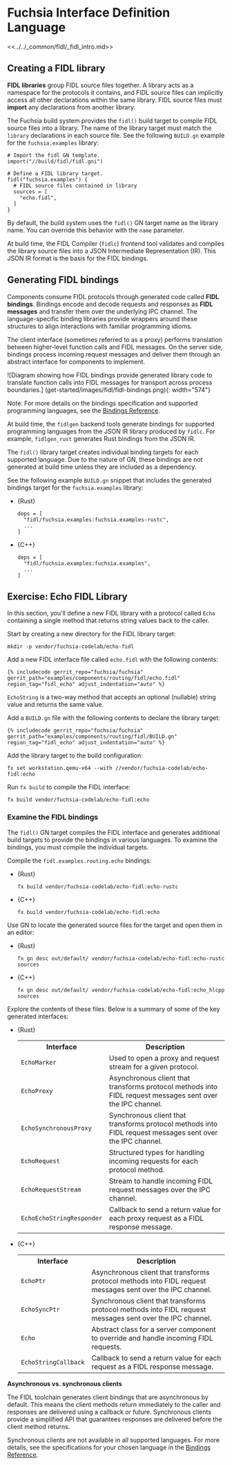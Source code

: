 # Fuchsia Interface Definition Language

<<../../_common/fidl/_fidl_intro.md>>

## Creating a FIDL library

**FIDL libraries** group FIDL source files together. A library acts as a
namespace for the protocols it contains, and FIDL source files can implicitly
access all other declarations within the same library. FIDL source files must
**import** any declarations from another library.

The Fuchsia build system provides the `fidl()` build target to compile FIDL
source files into a library. The name of the library target must match the
`library` declarations in each source file. See the following `BUILD.gn` example
for the `fuchsia.examples` library:

```gn
# Import the fidl GN template.
import("//build/fidl/fidl.gni")

# Define a FIDL library target.
fidl("fuchsia.examples") {
  # FIDL source files contained in library
  sources = [
    "echo.fidl",
  ]
}
```

<aside class="key-point">
By default, the build system uses the <code>fidl()</code> GN target name as the
library name. You can override this behavior with the <code>name</code>
parameter.
</aside>

At build time, the FIDL Compiler (`fidlc`) frontend tool validates and compiles
the library source files into a JSON Intermediate Representation (IR). This JSON
IR format is the basis for the FIDL bindings.

## Generating FIDL bindings

Components consume FIDL protocols through generated code called
**FIDL bindings**. Bindings encode and decode requests and responses as
**FIDL messages** and transfer them over the underlying IPC channel. The
language-specific binding libraries provide wrappers around these structures to
align interactions with familiar programming idioms.

The client interface (sometimes referred to as a proxy) performs translation
between higher-level function calls and FIDL messages. On the server side,
bindings process incoming request messages and deliver them through an abstract
interface for components to implement.

![Diagram showing how FIDL bindings provide generated library code to translate
function calls into FIDL messages for transport across process boundaries.]
(get-started/images/fidl/fidl-bindings.png){: width="574"}


Note: For more details on the bindings specification and supported programming
languages, see the [Bindings Reference](reference/fidl/bindings/overview.md).

At build time, the `fidlgen` backend tools generate bindings for supported
programming languages from the JSON IR library produced by `fidlc`. For example,
`fidlgen_rust` generates Rust bindings from the JSON IR.

The `fidl()` library target creates individual binding targets for each
supported language. Due to the nature of GN, these bindings are not generated
at build time unless they are included as a dependency.

See the following example `BUILD.gn` snippet that includes the generated
bindings target for the `fuchsia.examples` library:

* {Rust}

  ```gn
  deps = [
    "fidl/fuchsia.examples:fuchsia.examples-rustc",
    ...
  ]
  ```

* {C++}

  ```gn
  deps = [
    "fidl/fuchsia.examples:fuchsia.examples",
    ...
  ]
  ```

## Exercise: Echo FIDL Library

In this section, you'll define a new FIDL library with a protocol called
`Echo` containing a single method that returns string values back to the
caller.

Start by creating a new directory for the FIDL library target:

```posix-terminal
mkdir -p vendor/fuchsia-codelab/echo-fidl
```

Add a new FIDL interface file called `echo.fidl` with the following contents:

```fidl
{% includecode gerrit_repo="fuchsia/fuchsia" gerrit_path="examples/components/routing/fidl/echo.fidl" region_tag="fidl_echo" adjust_indentation="auto" %}
```

`EchoString` is a two-way method that accepts an optional (nullable) string
value and returns the same value.

Add a `BUILD.gn` file with the following contents to declare the library target:

```gn
{% includecode gerrit_repo="fuchsia/fuchsia" gerrit_path="examples/components/routing/fidl/BUILD.gn" region_tag="fidl_echo" adjust_indentation="auto" %}
```

Add the library target to the build configuration:

```posix-terminal
fx set workstation.qemu-x64 --with //vendor/fuchsia-codelab/echo-fidl:echo
```

Run `fx build` to compile the FIDL interface:

```posix-terminal
fx build vendor/fuchsia-codelab/echo-fidl:echo
```

### Examine the FIDL bindings

The `fidl()` GN target compiles the FIDL interface and generates additional
build targets to provide the bindings in various languages. To examine the
bindings, you must compile the individual targets.

Compile the `fidl.examples.routing.echo` bindings:

* {Rust}

  ```posix-terminal
  fx build vendor/fuchsia-codelab/echo-fidl:echo-rustc
  ```

* {C++}

  ```posix-terminal
  fx build vendor/fuchsia-codelab/echo-fidl:echo
  ```

Use GN to locate the generated source files for the target and open them in an
editor:

* {Rust}

  ```posix-terminal
  fx gn desc out/default/ vendor/fuchsia-codelab/echo-fidl:echo-rustc sources
  ```

* {C++}

  ```posix-terminal
  fx gn desc out/default/ vendor/fuchsia-codelab/echo-fidl:echo_hlcpp sources
  ```

Explore the contents of these files. Below is a summary of some of the key
generated interfaces:

* {Rust}

  <table>
    <tr>
    <th><strong>Interface</strong>
    </th>
    <th><strong>Description</strong>
    </th>
    </tr>
    <tr>
    <td><code>EchoMarker</code>
    </td>
    <td>Used to open a proxy and request stream for a given protocol.
    </td>
    </tr>
    <tr>
    <td><code>EchoProxy</code>
    </td>
    <td>
      Asynchronous client that transforms protocol methods into FIDL request
      messages sent over the IPC channel.
    </td>
    </tr>
    <tr>
    <td><code>EchoSynchronousProxy</code>
    </td>
    <td>
      Synchronous client that transforms protocol methods into FIDL request
      messages sent over the IPC channel.
    </td>
    </tr>
    <tr>
    <td><code>EchoRequest</code>
    </td>
    <td>
      Structured types for handling incoming requests for each protocol method.
    </td>
    </tr>
    <tr>
    <td><code>EchoRequestStream</code>
    </td>
    <td>
      Stream to handle incoming FIDL request messages over the IPC channel.
    </td>
    </tr>
    <tr>
    <td><code>EchoEchoStringResponder</code>
    </td>
    <td>
      Callback to send a return value for each proxy request as a FIDL response
      message.
    </td>
    </tr>
  </table>

* {C++}

  <table>
    <tr>
    <th><strong>Interface</strong>
    </th>
    <th><strong>Description</strong>
    </th>
    </tr>
    <tr>
    <td><code>EchoPtr</code>
    </td>
    <td>
      Asynchronous client that transforms protocol methods into FIDL request
      messages sent over the IPC channel.
    </td>
    </tr>
    <tr>
    <td><code>EchoSyncPtr</code>
    </td>
    <td>
      Synchronous client that transforms protocol methods into FIDL request
      messages sent over the IPC channel.
    </td>
    </tr>
    <tr>
    <td><code>Echo</code>
    </td>
    <td>
      Abstract class for a server component to override and handle incoming FIDL
      requests.
    </td>
    </tr>
    <tr>
    <td><code>EchoStringCallback</code>
    </td>
    <td>
      Callback to send a return value for each request as a FIDL response
      message.
    </td>
    </tr>
  </table>

<aside class="key-point">
<b>Asynchronous vs. synchronous clients</b>
<p>The FIDL toolchain generates client bindings that are asynchronous by default.
This means the client methods return immediately to the caller and responses
are delivered using a callback or future. Synchronous clients provide a
simplified API that guarantees responses are delivered before the client
method returns.</p>

<p>Synchronous clients are not available in all supported languages. For more
details, see the specifications for your chosen language in the
<a href="reference/fidl/bindings/overview">Bindings Reference</a>.</d>
</aside>
